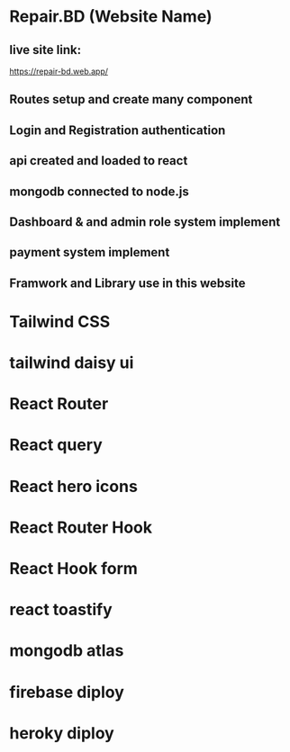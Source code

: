 # Repair.BD (Website Name)

## live site link:

https://repair-bd.web.app/


## Routes setup and create many component
## Login and Registration authentication
## api created and loaded to react 
## mongodb connected to node.js
## Dashboard & and admin role system implement
## payment system implement

## Framwork and Library use in this website

# Tailwind CSS 
# tailwind daisy ui
# React Router
# React query
# React hero icons
# React Router Hook
# React Hook form
# react toastify
# mongodb atlas
# firebase diploy
# heroky diploy